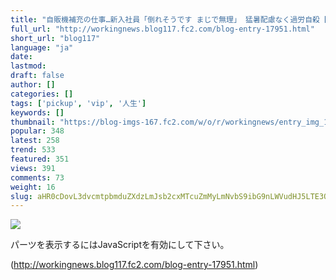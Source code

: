 ```yaml
---
title: "自販機補充の仕事…新入社員「倒れそうです まじで無理」 猛暑配慮なく過労自殺【Pickup：2011.9.5】【働くモノニュース : 人生VIP職人ブログwww】"
full_url: "http://workingnews.blog117.fc2.com/blog-entry-17951.html"
short_url: "blog117"
language: "ja"
date: 
lastmod: 
draft: false
author: []
categories: []
tags: ['pickup', 'vip', '人生']
keywords: []
thumbnail: "https://blog-imgs-167.fc2.com/w/o/r/workingnews/entry_img_17951.jpg"
popular: 348
latest: 258
trend: 533
featured: 351
views: 391
comments: 73
weight: 16
slug: aHR0cDovL3dvcmtpbmduZXdzLmJsb2cxMTcuZmMyLmNvbS9ibG9nLWVudHJ5LTE3OTUxLmh0bWw=
---
```


![](https://blog-imgs-167.fc2.com/w/o/r/workingnews/entry_img_17951.jpg)

<div><p> </p> <p class='plugin-freearea'> パーツを表示するにはJavaScriptを有効にして下さい。 </p><p id='i2i-15a675c9be31438acfd-wrap'> </p> <p> </p> </div>

(http://workingnews.blog117.fc2.com/blog-entry-17951.html)
